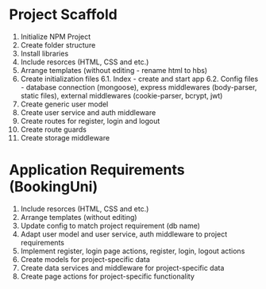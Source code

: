 # Project Scaffold

1. Initialize NPM Project
2. Create folder structure
3. Install libraries
4. Include resorces (HTML, CSS and etc.)
5. Arrange templates (without editing - rename html to hbs)
6. Create initialization files 
6.1. Index - create and start app
6.2. Config files - database connection (mongoose), express middlewares (body-parser, static files), external middlewares (cookie-parser, bcrypt, jwt)
7. Create generic user model
8. Create user service and auth middleware
9. Create routes for register, login and logout
10. Create route guards
11. Create storage middleware

# Application Requirements (BookingUni)


1. Include resorces (HTML, CSS and etc.)
2. Arrange templates (without editing)
3. Update config to match project requirement (db name)
4. Adapt user model and user service, auth middleware to project requirements
5. Implement register, login page actions, register, login, logout actions
6. Create models for project-specific data
7. Create data services and middleware for project-specific data
8. Create page actions for project-specific functionality